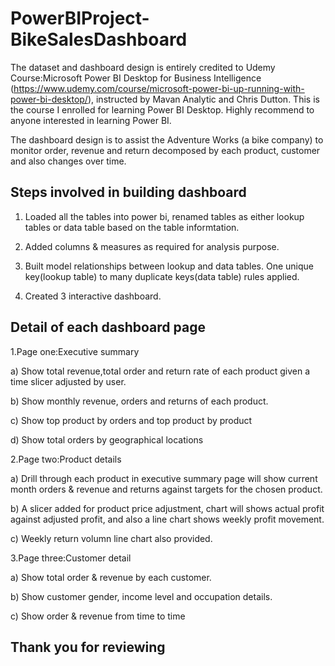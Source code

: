 # PowerBIProject-BikeSalesDashboard

The dataset and dashboard design is entirely credited to Udemy Course:Microsoft Power BI Desktop for Business Intelligence (https://www.udemy.com/course/microsoft-power-bi-up-running-with-power-bi-desktop/), instructed by Mavan Analytic and Chris Dutton. This is the course I enrolled for learning Power BI Desktop. Highly recommend to anyone interested in learning Power BI.

The dashboard design is to assist the Adventure Works (a bike company) to monitor order, revenue and return decomposed by each product, customer and also changes over time.

## Steps involved in building dashboard
1. Loaded all the tables into power bi, renamed tables as either lookup tables or data table based on the table informtation. 

2. Added columns & measures as required for analysis purpose.

3. Built model relationships between lookup and data tables. One unique key(lookup table) to many duplicate keys(data table) rules applied. 

4. Created 3 interactive dashboard. 

## Detail of each dashboard page

1.Page one:Executive summary 

a) Show total revenue,total order and return rate of each product given a time slicer adjusted by user. 

b) Show monthly revenue, orders and returns of each product.

c) Show top product by orders and top product by product

d) Show total orders by geographical locations 

2.Page two:Product details 

a) Drill through each product in executive summary page will show current month orders & revenue and returns against targets for the chosen product.

b) A slicer added for product price adjustment, chart will shows actual profit against adjusted profit, and also a line chart shows weekly profit movement.

c) Weekly return volumn line chart also provided. 

3.Page three:Customer detail

a) Show total order & revenue by each customer. 

b) Show customer gender, income level and occupation details. 

c) Show order & revenue from time to time

## Thank you for reviewing

